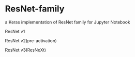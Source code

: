 # ResNet-family
a Keras implementation of ResNet family for Jupyter Notebook

ResNet v1

ResNet v2(pre-activation)

ResNet v3(ResNeXt)
